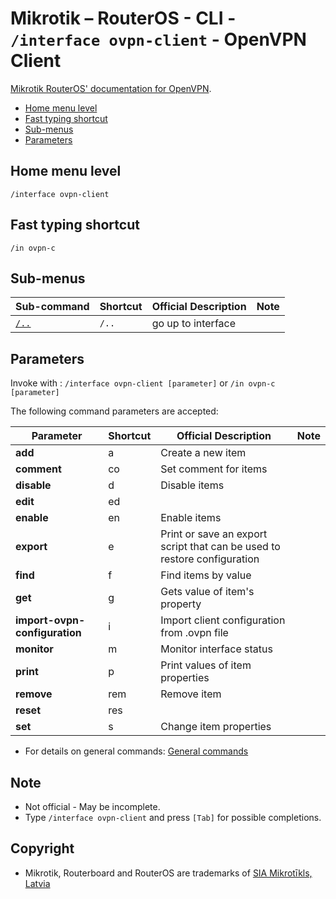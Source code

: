 # Mikrotik – RouterOS - CLI - `/interface ovpn-client` - OpenVPN Client

[Mikrotik RouterOS' documentation for OpenVPN](https://help.mikrotik.com/docs/display/ROS/OpenVPN).

- [Home menu level](#home-menu-level)
- [Fast typing shortcut](#fast-typing-shortcut)
- [Sub-menus](#sub-menus)
- [Parameters](#parameters)

## Home menu level

`/interface ovpn-client`

## Fast typing shortcut

`/in ovpn-c`

## Sub-menus

| **Sub-command** | **Shortcut** | **Official Description** | **Note** |
|---|---|---|---|
| [`/..`](../interface.md) | `/..` | go up to interface |  |

## Parameters

Invoke with : `/interface ovpn-client [parameter]` or `/in ovpn-c [parameter]`

The following command parameters are accepted:

| **Parameter** | **Shortcut** | **Official Description** | **Note** |
|---|---|---|---|
| **add**| a | Create a new item  |   |
| **comment**| co  | Set comment for items  |   |
| **disable**| d  | Disable items  |   |
| **edit**| ed  |   |   |
| **enable**| en  | Enable items  |   |
| **export**| e  | Print or save an export script that can be used to restore configuration  |   |
| **find**| f  | Find items by value  |   |
| **get**| g  | Gets value of item's property  |   |
| **import-ovpn-configuration**| i  | Import client configuration from .ovpn file  |   |
| **monitor**| m  | Monitor interface status  |   |
| **print**| p  | Print values of item properties  |   |
| **remove**| rem  | Remove item  |   |
| **reset**| res  |   |   |
| **set**| s  | Change item properties  |   |

- For details on general commands: [General commands](general-commands.md)

## Note
- Not official - May be incomplete.
- Type `/interface ovpn-client` and press `[Tab]` for possible completions.  

## Copyright
- Mikrotik, Routerboard and RouterOS are trademarks of [SIA Mikrotīkls, Latvia](https://www.mikrotik.com)

